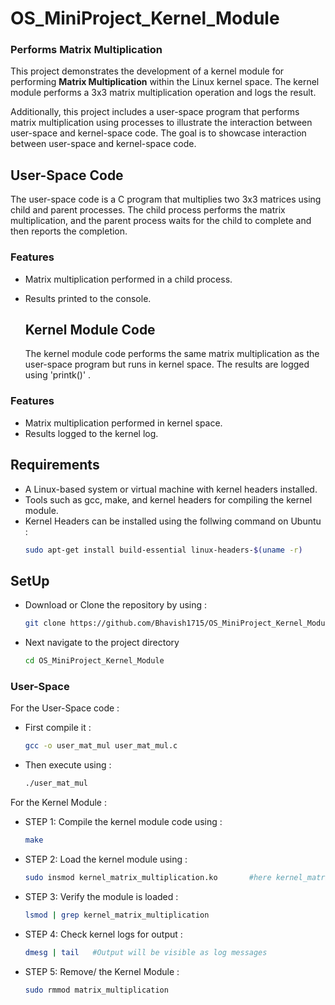 # OS_MiniProject_Kernel_Module
### Performs Matrix Multiplication
This project demonstrates the development of a kernel module for performing **Matrix Multiplication** within the Linux kernel space. 
The kernel module performs a 3x3 matrix multiplication operation and logs the result.

Additionally, this project includes a user-space program that performs matrix multiplication using processes to illustrate the interaction between user-space and kernel-space code.
The goal is to showcase interaction between user-space and kernel-space code.

## User-Space Code
The user-space code is a C program that multiplies two 3x3 matrices using child and parent processes. The child process performs the matrix multiplication, and the parent process waits for the child to complete and then reports the completion.

### Features
- Matrix multiplication performed in a child process.
- Results printed to the console.

  ## Kernel Module Code
  The kernel module code performs the same matrix multiplication as the user-space program but runs in kernel space. The results are logged using 'printk()' .

### Features
- Matrix multiplication performed in kernel space.
- Results logged to the kernel log.

## Requirements
- A Linux-based system or virtual machine with kernel headers installed.
- Tools such as gcc, make, and kernel headers for compiling the kernel module.
- Kernel Headers can be installed using the follwing command on Ubuntu :
   ```bash
   sudo apt-get install build-essential linux-headers-$(uname -r)

## SetUp
- Download or Clone the repository by using :
  ```bash
  git clone https://github.com/Bhavish1715/OS_MiniProject_Kernel_Module.git
- Next navigate to the project directory
  ```bash
  cd OS_MiniProject_Kernel_Module

### User-Space
For the User-Space code :
- First compile it : 
  ```bash
  gcc -o user_mat_mul user_mat_mul.c
- Then execute using : 
  ```bash
  ./user_mat_mul

For the Kernel Module : 
- STEP 1: Compile the kernel module code using : 
  ```bash
  make

- STEP 2: Load the kernel module using :
  ```bash
  sudo insmod kernel_matrix_multiplication.ko       #here kernel_matrix_multiply is the name of the c file containing kernel code

- STEP 3: Verify the module is loaded :
  ```bash
  lsmod | grep kernel_matrix_multiplication

- STEP 4: Check kernel logs for output :
  ```bash
  dmesg | tail   #Output will be visible as log messages

- STEP 5: Remove/ the Kernel Module :
  ```bash
  sudo rmmod matrix_multiplication 
